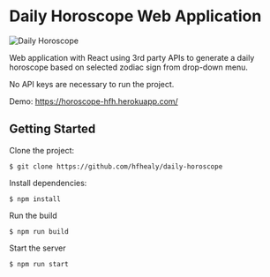# Daily Horoscope Web Application

![Daily Horoscope](https://horoscope-react.s3.us-west-1.amazonaws.com/horoscope.png)

Web application with React using 3rd party APIs to generate a daily horoscope based on selected zodiac sign from drop-down menu.

No API keys are necessary to run the project. 

Demo: https://horoscope-hfh.herokuapp.com/ 

## Getting Started

Clone the project:
```
$ git clone https://github.com/hfhealy/daily-horoscope
```
Install dependencies:
```
$ npm install
```

Run the build
```
$ npm run build
```

Start the server
```
$ npm run start
```


